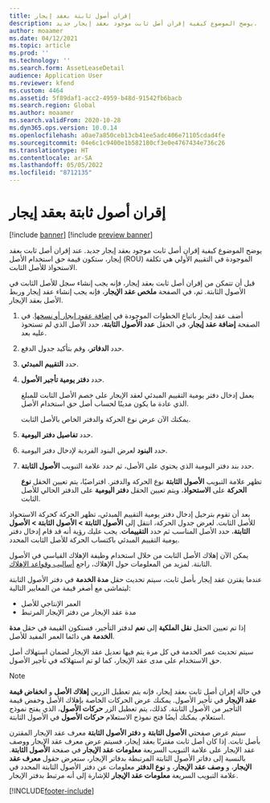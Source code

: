 ```yaml
---
title: إقران أصول ثابتة بعقد إيجار
description: يوضح الموضوع كيفية إقران أصل ثابت موجود بعقد إيجار جديد.
author: moaamer
ms.date: 04/12/2021
ms.topic: article
ms.prod: ''
ms.technology: ''
ms.search.form: AssetLeaseDetail
audience: Application User
ms.reviewer: kfend
ms.custom: 4464
ms.assetid: 5f89daf1-acc2-4959-b48d-91542fb6bacb
ms.search.region: Global
ms.author: moaamer
ms.search.validFrom: 2020-10-28
ms.dyn365.ops.version: 10.0.14
ms.openlocfilehash: a0ae7a850ceb13cb41ee5adc406e71105cdad4fe
ms.sourcegitcommit: 04e6c1c9400e1b582180cf3e0e4767434e736c26
ms.translationtype: HT
ms.contentlocale: ar-SA
ms.lasthandoff: 05/05/2022
ms.locfileid: "8712135"
---
```

# <a name="associate-fixed-assets-with-leases"></a>إقران أصول ثابتة بعقد إيجار

[!include [banner](../includes/banner.md)]
[!include [preview banner](../includes/preview-banner.md)]

يوضح الموضوع كيفية إقران أصل ثابت موجود بعقد إيجار جديد. عند إقران أصل ثابت بعقد إيجار، ستكون قيمة حق استخدام الأصل (ROU) الموجودة في التقييم الأولي هي تكلفة الاستحواذ للأصل الثابت.

قبل أن تتمكن من إقران أصل ثابت بعقد إيجار، فإنه يجب إنشاء سجل للأصل الثابت في الأصول الثابتة. ثم، في الصفحة **ملخص عقد الإيجار**، فإنه يجب إنشاء عقد إيجار وربط الأصل بعقد الإيجار.

1. أضف عقد إيجار باتباع الخطوات الموجودة في [إضافة عقود إيجار أو نسخها](add-lease.md). في الصفحة **إضافة عقد إيجار**، في الحقل **عدد الأصول الثابتة**، حدد الأصل الذي لم تستحوذ عليه بعد.
2. حدد **الدفاتر**، وقم بتأكيد جدول الدفع.
3. حدد **التقييم المبدئي**.
4. حدد **دفتر يومية تأجير الأصول**.

    يعمل إدخال دفتر يومية التقييم المبدئي لعقد الإيجار على خصم الأصل الثابت للمبلغ الذي عادة ما يكون مدينًا لحساب أصل حق استخدام الأصل.

    يمكنك الآن عرض نوع الحركة والدفتر الخاص بالأصل الثابت.

5. حدد **تفاصيل دفتر اليومية**.
6. حدد **البنود** لعرض البنود الفردية لإدخال دفتر اليومية.
7. حدد بند دفتر اليومية الذي يحتوي على الأصل، ثم حدد علامة التبويب **الأصول الثابتة**.

    تظهر علامة التبويب **الأصول الثابتة** نوع الحركة والدفتر. افتراضيًا، يتم تعيين الحقل **نوع الحركة** على **الاستحواذ**، ويتم تعيين الحقل **دفتر اليومية** على الدفتر الحالي للأصل الثابت.

بعد أن تقوم بترحيل إدخال دفتر يومية التقييم المبدئي، تظهر الحركة كحركة الاستحواذ للأصل الثابت. لعرض جدول الحركة، انتقل إلى **الأصول الثابتة \> الأصول الثابتة \> الأصول الثابتة**، حدد الأصل المناسب ثم حدد **التقييمات**. يجب عليك رؤية أنه قد قام إدخال دفتر يومية التقييم المبدئي باكتساب الحركة للأصل الثابت المحدد.

يمكن الآن إهلاك الأصل الثابت من خلال استخدام وظيفة الإهلاك القياسي في الأصول الثابتة. لمزيد من المعلومات حول الإهلاك، راجع [أساليب وقواعد الإهلاك](../fixed-assets/depreciation-methods-conventions.md).

عندما يقترن عقد إيجار بأصل ثابت، سيتم تحديث حقل **مدة الخدمة** في دفتر الأصول الثابتة ليتماشى مع أصغر قيمة من المعايير التالية: 

 - العمر الإنتاجي للأصل
 - مدة عقد الإيجار من دفتر الإيجار المرتبط

إذا تم تعيين الحقل **نقل الملكية** إلى **نعم** لدفتر التأجير، فستكون القيمة في حقل **مدة الخدمة**  هي دائما العمر المفيد للأصل. 
 
سيتم تحديث عمر الخدمة في كل مرة يتم فيها تعديل عقد الإيجار لضمان استهلاك أصل حق الاستخدام على مدى عقد الإيجار، كما لو تم استهلاكه في تأجير الأصول.

> [!NOTE]
> في حالة إقران أصل ثابت بعقد إيجار، فإنه يتم تعطيل الزرين **إهلاك الأصل** و **انخفاض قيمة عقد الإيجار** في تأجير الأصول. يمكنك عرض الحركات الخاصة بإهلاك الأصل وخفض قيمة التأجير من الأصول الثابتة. كذلك، يتم تعطيل الزر **حركات الأصول**، الذي يفتح نموذج استعلام. يمكنك أيضًا فتح نموذج الاستعلام **حركات الأصول** في الأصول الثابتة.  

سيتم عرض صفحتي **الأصول الثابتة** و **دفتر الأصول الثابتة** معرف عقد الإيجار المقترن بأصل ثابت. إذا كان أصل ثابت مقترنًا بعقد إيجار، فسيتم عرض معرف عقد الإيجار ووصف عقد الإيجار على علامة التبويب السريعة **معلومات عقد الإيجار** في صفحة **الأصول الثابتة**. بالنسبة إلى دفاتر الأصول الثابتة المرتبطة بدفاتر الإيجار، ستعرض حقول **معرف عقد الإيجار**، و **وصف عقد الإيجار**، و **نوع الدفتر** معلومات عن دفتر الأصول الثابتة المحدد في علامة التبويب السريعة **معلومات عقد الإيجار** للإشارة إلى أنه مرتبط بدفتر الإيجار.

[!INCLUDE[footer-include](../../includes/footer-banner.md)]
